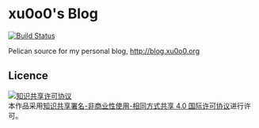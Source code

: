 xu0o0's Blog
============
[![Build Status](https://travis-ci.org/haoqixu/Blog.svg?branch=master)](https://travis-ci.org/haoqixu/Blog)

Pelican source for my personal blog, http://blog.xu0o0.org

Licence
-------
<a rel="license" href="http://creativecommons.org/licenses/by-nc-sa/4.0/"><img alt="知识共享许可协议" style="border-width:0" src="https://i.creativecommons.org/l/by-nc-sa/4.0/88x31.png" /></a><br />本作品采用<a rel="license" href="http://creativecommons.org/licenses/by-nc-sa/4.0/">知识共享署名-非商业性使用-相同方式共享 4.0 国际许可协议</a>进行许可。
